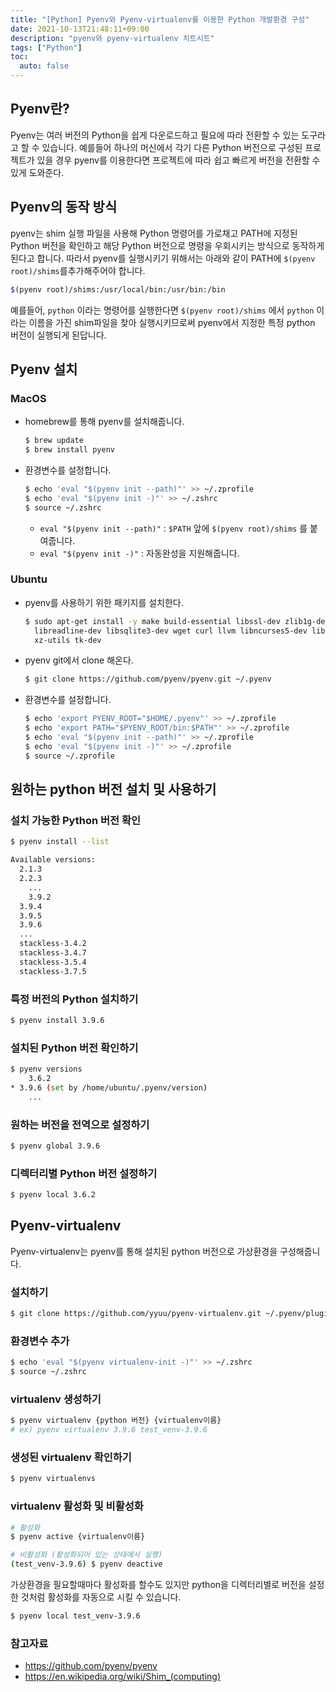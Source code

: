 ```yaml
---
title: "[Python] Pyenv와 Pyenv-virtualenv를 이용한 Python 개발환경 구성"
date: 2021-10-13T21:48:11+09:00
description: "pyenv와 pyenv-virtualenv 치트시트"
tags: ["Python"]
toc:
  auto: false
---
```


<!--more-->

## Pyenv란?

Pyenv는 여러 버전의 Python을 쉽게 다운로드하고 필요에 따라 전환할 수 있는 도구라고 할 수 있습니다. 예를들어 하나의 머신에서 각기 다른 Python 버전으로 구성된 프로젝트가 있을 경우 pyenv를 이용한다면 프로젝트에 따라 쉽고 빠르게 버전을 전환할 수 있게 도와준다. 



## Pyenv의 동작 방식

pyenv는 shim 실행 파일을 사용해 Python 명령어를 가로채고 PATH에 지정된 Python 버전을 확인하고 해당 Python 버전으로 명령을 우회시키는 방식으로 동작하게 된다고 합니다. 따라서 pyenv를 실행시키기 위해서는 아래와 같이 PATH에 `$(pyenv root)/shims`를추가해주어야 합니다. 

```sh
$(pyenv root)/shims:/usr/local/bin:/usr/bin:/bin
```

예를들어, `python` 이라는 명령어를 실행한다면 `$(pyenv root)/shims` 에서 `python` 이라는 이름을 가진 shim파일을 찾아 실행시키므로써 pyenv에서 지정한 특정 python 버전이 실행되게 된답니다.



## Pyenv 설치

### MacOS

- homebrew를 통해 pyenv를 설치해줍니다.

  ```sh
  $ brew update
  $ brew install pyenv
  ```

- 환경변수를 설정합니다.

  ```sh
  $ echo 'eval "$(pyenv init --path)"' >> ~/.zprofile
  $ echo 'eval "$(pyenv init -)"' >> ~/.zshrc
  $ source ~/.zshrc
  ```

  - `eval "$(pyenv init --path)"` : `$PATH` 앞에 `$(pyenv root)/shims` 를 붙여줍니다.
  - `eval "$(pyenv init -)"` :  자동완성을 지원해줍니다.

### Ubuntu

- pyenv를 사용하기 위한 패키지를 설치한다.

  ```sh
  $ sudo apt-get install -y make build-essential libssl-dev zlib1g-dev libbz2-dev \
  	libreadline-dev libsqlite3-dev wget curl llvm libncurses5-dev libncursesw5-dev \
  	xz-utils tk-dev
  ```

- pyenv git에서 clone 해온다.

  ```sh
  $ git clone https://github.com/pyenv/pyenv.git ~/.pyenv
  ```

- 환경변수를 설정합니다.

  ```sh
  $ echo 'export PYENV_ROOT="$HOME/.pyenv"' >> ~/.zprofile
  $ echo 'export PATH="$PYENV_ROOT/bin:$PATH"' >> ~/.zprofile
  $ echo 'eval "$(pyenv init --path)"' >> ~/.zprofile
  $ echo 'eval "$(pyenv init -)"' >> ~/.zprofile
  $ source ~/.zprofile
  ```



## 원하는 python 버전 설치 및 사용하기

### 설치 가능한 Python 버전 확인

```sh
$ pyenv install --list

Available versions:
  2.1.3
  2.2.3
	...
	3.9.2
  3.9.4
  3.9.5
  3.9.6
  ...
  stackless-3.4.2
  stackless-3.4.7
  stackless-3.5.4
  stackless-3.7.5
```

### 특정 버전의 Python 설치하기

```sh
$ pyenv install 3.9.6
```

### 설치된 Python 버전 확인하기

```sh
$ pyenv versions
	3.6.2
* 3.9.6 (set by /home/ubuntu/.pyenv/version)
	...
```

### 원하는 버전을 전역으로 설정하기

 ```sh
$ pyenv global 3.9.6
 ```

### 디렉터리별 Python 버전 설정하기

```sh
$ pyenv local 3.6.2
```



## Pyenv-virtualenv

Pyenv-virtualenv는 pyenv를 통해 설치된 python 버전으로 가상환경을 구성해줍니다.

### 설치하기

```sh
$ git clone https://github.com/yyuu/pyenv-virtualenv.git ~/.pyenv/plugins/pyenv-virtualenv
```

### 환경변수 추가

```sh
$ echo 'eval "$(pyenv virtualenv-init -)"' >> ~/.zshrc
$ source ~/.zshrc
```

### virtualenv 생성하기

```sh
$ pyenv virtualenv {python 버전} {virtualenv이름}
# ex) pyenv virtualenv 3.9.6 test_venv-3.9.6
```

### 생성된 virtualenv 확인하기

```sh
$ pyenv virtualenvs
```

### virtualenv 활성화 및 비활성화

```sh
# 활성화
$ pyenv active {virtualenv이름}

# 비활성화 (활성화되어 있는 상태에서 실행)
(test_venv-3.9.6) $ pyenv deactive
```

가상환경을 필요할때마다 활성화를 할수도 있지만 python을 디렉터리별로 버전을 설정한 것처럼 활성화를 자동으로 시킬 수 있습니다.

```sh
$ pyenv local test_venv-3.9.6
```



### 참고자료

- https://github.com/pyenv/pyenv
- https://en.wikipedia.org/wiki/Shim_(computing)

